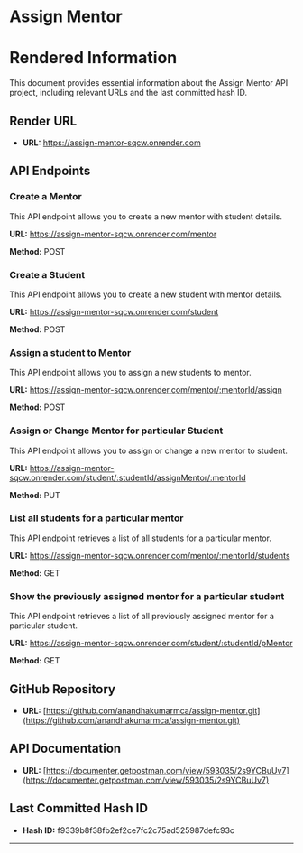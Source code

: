 # Assign Mentor

# Rendered Information

This document provides essential information about the Assign Mentor API project, including relevant URLs and the last committed hash ID.

## Render URL

- **URL:** https://assign-mentor-sqcw.onrender.com

## API Endpoints

### Create a Mentor

This API endpoint allows you to create a new mentor with student details.

**URL:** https://assign-mentor-sqcw.onrender.com/mentor

**Method:** POST

### Create a Student

This API endpoint allows you to create a new student with mentor details.

**URL:** https://assign-mentor-sqcw.onrender.com/student

**Method:** POST

### Assign a student to Mentor

This API endpoint allows you to assign a new students to mentor.

**URL:** https://assign-mentor-sqcw.onrender.com/mentor/:mentorId/assign

**Method:** POST

### Assign or Change Mentor for particular Student

This API endpoint allows you to assign or change a new mentor to student.

**URL:** https://assign-mentor-sqcw.onrender.com/student/:studentId/assignMentor/:mentorId

**Method:** PUT

### List all students for a particular mentor

This API endpoint retrieves a list of all students for a particular mentor.

**URL:** https://assign-mentor-sqcw.onrender.com/mentor/:mentorId/students

**Method:** GET

### Show the previously assigned mentor for a particular student

This API endpoint retrieves a list of all previously assigned mentor for a particular student.

**URL:** https://assign-mentor-sqcw.onrender.com/student/:studentId/pMentor

**Method:** GET

## GitHub Repository

- **URL:** [https://github.com/anandhakumarmca/assign-mentor.git](https://github.com/anandhakumarmca/assign-mentor.git)

## API Documentation

- **URL:** [https://documenter.getpostman.com/view/593035/2s9YCBuUv7](https://documenter.getpostman.com/view/593035/2s9YCBuUv7)

## Last Committed Hash ID

- **Hash ID:** f9339b8f38fb2ef2ce7fc2c75ad525987defc93c

----------------------------------------------------------------------------------------------------------------------------------

